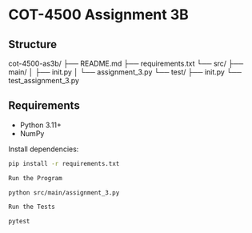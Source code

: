 # COT-4500 Assignment 3B

## Structure

cot-4500-as3b/
├── README.md
├── requirements.txt
└── src/
├── main/
│   ├── init.py
│   └── assignment_3.py
└── test/
├── init.py
└── test_assignment_3.py

## Requirements
- Python 3.11+
- NumPy

Install dependencies:
```bash
pip install -r requirements.txt

Run the Program

python src/main/assignment_3.py

Run the Tests

pytest

